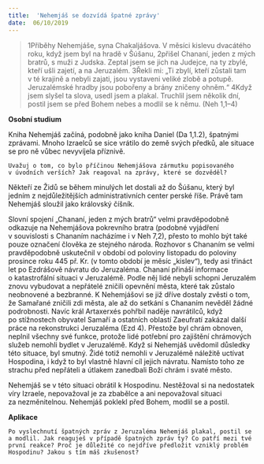 ```yaml
---
title:  'Nehemjáš se dozvídá špatné zprávy'
date:  06/10/2019
---
```


> <p></p>
> 1Příběhy Nehemjáše, syna Chakaljášova. V měsíci kislevu dvacátého roku, když jsem byl na hradě v Šúšanu, 2přišel Chananí, jeden z mých bratrů, s muži z Judska. Zeptal jsem se jich na Judejce, na ty zbylé, kteří ušli zajetí, a na Jeruzalém. 3Řekli mi: „Ti zbylí, kteří zůstali tam v té krajině a nebyli zajati, jsou vystaveni veliké zlobě a potupě. Jeruzalémské hradby jsou pobořeny a brány zničeny ohněm.“ 4Když jsem slyšel ta slova, usedl jsem a plakal. Truchlil jsem několik dní, postil jsem se před Bohem nebes a modlil se k němu. (Neh 1,1–4)

**Osobní studium**

Kniha Nehemjáš začíná, podobně jako kniha Daniel (Da 1,1.2), špatnými zprávami. Mnoho Izraelců se sice vrátilo do země svých předků, ale situace se pro ně vůbec nevyvíjela příznivě.

`Uvažuj o tom, co bylo příčinou Nehemjášova zármutku popisovaného v úvodních verších? Jak reagoval na zprávy, které se dozvěděl?`

Někteří ze Židů se během minulých let dostali až do Šúšanu, který byl jedním z nejdůležitějších administrativních center perské říše. Právě tam Nehemjáš sloužil jako královský číšník.

Slovní spojení „Chananí, jeden z mých bratrů“ velmi pravděpodobně odkazuje na Nehemjášova pokrevního bratra (podobné vyjádření v souvislosti s Chananím nacházíme i v Neh 7,2), přesto to mohlo být také pouze označení člověka ze stejného národa. Rozhovor s Chananím se velmi pravděpodobně uskutečnil v období od poloviny listopadu do poloviny prosince roku 445 př. Kr. (v tomto období je měsíc „kislev“), tedy asi třináct let po Ezdrášově návratu do Jeruzaléma. Chananí přináší informace o katastrofální situaci v Jeruzalémě. Podle něj lidé nebyli schopni Jeruzalém znovu vybudovat a nepřátelé zničili opevnění města, které tak zůstalo neobnovené a bezbranné. K Nehemjášovi se již dříve dostaly zvěsti o tom, že Samařané zničili zdi města, ale až do setkání s Chananím nevěděl žádné podrobnosti. Navíc král Artaxerxés pohřbil naděje navrátilců, když po stížnostech obyvatel Samaří a ostatních oblastí Zaeufratí zakázal další práce na rekonstrukci Jeruzaléma (Ezd 4). Přestože byl chrám obnoven, neplnil všechny své funkce, protože lidé potřební pro zajištění chrámových služeb nemohli bydlet v Jeruzalémě. Když si Nehemjáš uvědomil důsledky této situace, byl smutný. Židé totiž nemohli v Jeruzalémě náležitě uctívat Hospodina, i když to byl vlastně hlavní cíl jejich návratu. Namísto toho ze strachu před nepřáteli a útlakem zanedbali Boží chrám i svaté město.

Nehemjáš se v této situaci obrátil k Hospodinu. Nestěžoval si na nedostatek víry Izraele, nepovažoval je za zbabělce a ani nepovažoval situaci za nezměnitelnou. Nehemjáš poklekl před Bohem, modlil se a postil.

**Aplikace**

`Po vyslechnutí špatných zpráv z Jeruzaléma Nehemjáš plakal, postil se a modlil. Jak reaguješ v případě špatných zpráv ty? Co patří mezi tvé první reakce? Proč je důležité co nejdříve předložit vzniklý problém Hospodinu? Jakou s tím máš zkušenost?`